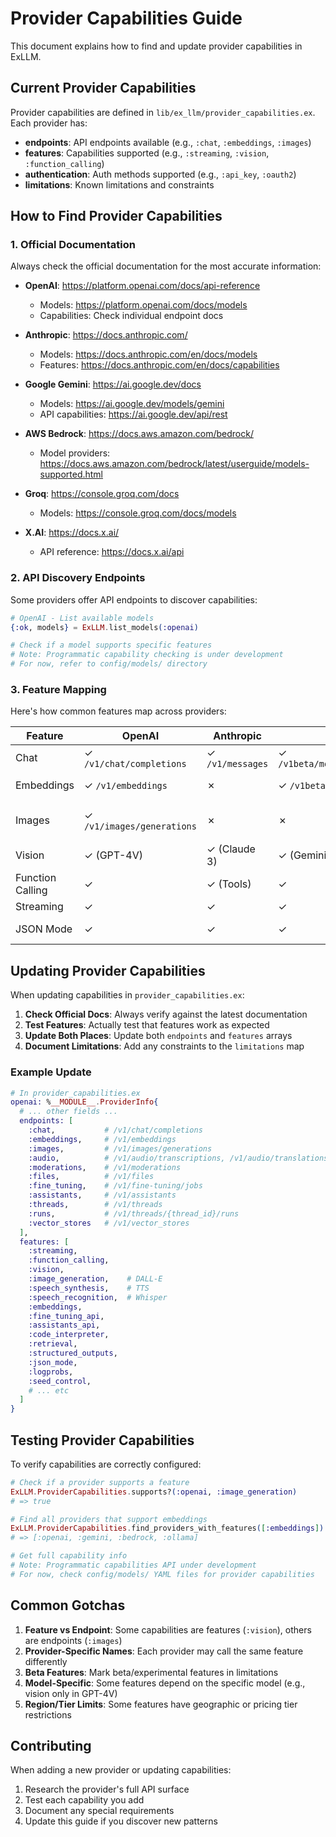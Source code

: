 # Provider Capabilities Guide

This document explains how to find and update provider capabilities in ExLLM.

## Current Provider Capabilities

Provider capabilities are defined in `lib/ex_llm/provider_capabilities.ex`. Each provider has:

- **endpoints**: API endpoints available (e.g., `:chat`, `:embeddings`, `:images`)
- **features**: Capabilities supported (e.g., `:streaming`, `:vision`, `:function_calling`)
- **authentication**: Auth methods supported (e.g., `:api_key`, `:oauth2`)
- **limitations**: Known limitations and constraints

## How to Find Provider Capabilities

### 1. Official Documentation

Always check the official documentation for the most accurate information:

- **OpenAI**: https://platform.openai.com/docs/api-reference
  - Models: https://platform.openai.com/docs/models
  - Capabilities: Check individual endpoint docs
  
- **Anthropic**: https://docs.anthropic.com/
  - Models: https://docs.anthropic.com/en/docs/models
  - Features: https://docs.anthropic.com/en/docs/capabilities
  
- **Google Gemini**: https://ai.google.dev/docs
  - Models: https://ai.google.dev/models/gemini
  - API capabilities: https://ai.google.dev/api/rest
  
- **AWS Bedrock**: https://docs.aws.amazon.com/bedrock/
  - Model providers: https://docs.aws.amazon.com/bedrock/latest/userguide/models-supported.html
  
- **Groq**: https://console.groq.com/docs
  - Models: https://console.groq.com/docs/models
  
- **X.AI**: https://docs.x.ai/
  - API reference: https://docs.x.ai/api

### 2. API Discovery Endpoints

Some providers offer API endpoints to discover capabilities:

```elixir
# OpenAI - List available models
{:ok, models} = ExLLM.list_models(:openai)

# Check if a model supports specific features
# Note: Programmatic capability checking is under development
# For now, refer to config/models/ directory
```

### 3. Feature Mapping

Here's how common features map across providers:

| Feature | OpenAI | Anthropic | Gemini | Bedrock |
|---------|---------|-----------|---------|----------|
| Chat | ✓ `/v1/chat/completions` | ✓ `/v1/messages` | ✓ `/v1beta/models/.../generateContent` | ✓ `/invoke` |
| Embeddings | ✓ `/v1/embeddings` | ✗ | ✓ `/v1beta/models/.../embedContent` | ✓ (varies) |
| Images | ✓ `/v1/images/generations` | ✗ | ✗ | ✗ (use Stable Diffusion) |
| Vision | ✓ (GPT-4V) | ✓ (Claude 3) | ✓ (Gemini Pro Vision) | ✓ (varies) |
| Function Calling | ✓ | ✓ (Tools) | ✓ | ✓ (varies) |
| Streaming | ✓ | ✓ | ✓ | ✓ |
| JSON Mode | ✓ | ✓ | ✓ | ✓ (varies) |

## Updating Provider Capabilities

When updating capabilities in `provider_capabilities.ex`:

1. **Check Official Docs**: Always verify against the latest documentation
2. **Test Features**: Actually test that features work as expected
3. **Update Both Places**: Update both `endpoints` and `features` arrays
4. **Document Limitations**: Add any constraints to the `limitations` map

### Example Update

```elixir
# In provider_capabilities.ex
openai: %__MODULE__.ProviderInfo{
  # ... other fields ...
  endpoints: [
    :chat,           # /v1/chat/completions
    :embeddings,     # /v1/embeddings
    :images,         # /v1/images/generations
    :audio,          # /v1/audio/transcriptions, /v1/audio/translations, /v1/audio/speech
    :moderations,    # /v1/moderations
    :files,          # /v1/files
    :fine_tuning,    # /v1/fine-tuning/jobs
    :assistants,     # /v1/assistants
    :threads,        # /v1/threads
    :runs,           # /v1/threads/{thread_id}/runs
    :vector_stores   # /v1/vector_stores
  ],
  features: [
    :streaming,
    :function_calling,
    :vision,
    :image_generation,    # DALL-E
    :speech_synthesis,    # TTS
    :speech_recognition,  # Whisper
    :embeddings,
    :fine_tuning_api,
    :assistants_api,
    :code_interpreter,
    :retrieval,
    :structured_outputs,
    :json_mode,
    :logprobs,
    :seed_control,
    # ... etc
  ]
}
```

## Testing Provider Capabilities

To verify capabilities are correctly configured:

```elixir
# Check if a provider supports a feature
ExLLM.ProviderCapabilities.supports?(:openai, :image_generation)
# => true

# Find all providers that support embeddings
ExLLM.ProviderCapabilities.find_providers_with_features([:embeddings])
# => [:openai, :gemini, :bedrock, :ollama]

# Get full capability info  
# Note: Programmatic capabilities API under development
# For now, check config/models/ YAML files for provider capabilities
```

## Common Gotchas

1. **Feature vs Endpoint**: Some capabilities are features (`:vision`), others are endpoints (`:images`)
2. **Provider-Specific Names**: Each provider may call the same feature differently
3. **Beta Features**: Mark beta/experimental features in limitations
4. **Model-Specific**: Some features depend on the specific model (e.g., vision only in GPT-4V)
5. **Region/Tier Limits**: Some features have geographic or pricing tier restrictions

## Contributing

When adding a new provider or updating capabilities:

1. Research the provider's full API surface
2. Test each capability you add
3. Document any special requirements
4. Update this guide if you discover new patterns